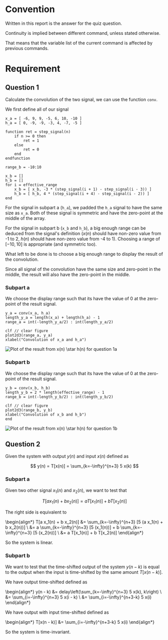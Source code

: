 # Convention

Written in this report is the answer for the quiz question.

Continuity is implied between different command, unless stated otherwise.

That means that the variable list of the current command is affected by previous commands.

# Requirement

## Question 1

Calculate the convolution of the two signal, we can use the function `conv`.

We first define all of our signal

```{.scilab .numberLines}
x_a = [ -6, 9, 9, -5, 6, 10, -10 ]
h_a = [ 0, -9, -9, -3, 4, -7, -5 ]

function ret = step_signal(n)
    if n >= 0 then
        ret = 1
    else
        ret = 0
    end
endfunction

range_b = -10:10

x_b = []
h_b = []
for i = effective_range
    x_b = [ x_b, -3 * (step_signal(i + 1) - step_signal(i - 3)) ]
    h_b = [ h_b, 4 * (step_signal(i + 4) - step_signal(i - 2)) ]
end
```
For the signal in subpart a (`h_a`), we padded the `h_a` signal to have the same size as `x_a`.
Both of these signal is symmetric and have the zero-point at the middle of the array.

For the signal in subpart b (`x_b` and `h_b`), a big enough range can be deduced from the
signal's definition ($x(n)$ should have non-zero value from -1 to 2, $h(n)$ should have
non-zero value from -4 to 1). Choosing a range of $[ -10, 10 ]$ is appropriate (and symmetric
too).

What left to be done is to choose a big enough range to display the result of the convolution.

Since all signal of the convolution have the same size and zero-point in the middle, the result
will also have the zero-point in the middle.

### Subpart a

We choose the display range such that its have the value of 0 at the zero-point of the result
signal.

```{.scilab .numberLines}
y_a = conv(x_a, h_a)
length_y_a = length(x_a) + length(h_a) - 1
range_a = int(-length_y_a/2) : int(length_y_a/2)

clf // clear figure
plot2d3(range_a, y_a)
xlabel("Convolution of x_a and h_a")
```

![Plot of the result from $x(n) \star h(n)$ for question 1a](../image/1_a.png)

### Subpart b

We choose the display range such that its have the value of 0 at the zero-point of the result
signal.

```{.scilab .numberLines}
y_b = conv(x_b, h_b)
length_y_b = 2 * length(effective_range) - 1
range_b = int(-length_y_b/2) : int(length_y_b/2)

clf // clear figure
plot2d3(range_b, y_b)
xlabel("Convolution of x_b and h_b")
end
```

![Plot of the result from $x(n) \star h(n)$ for question 1b](../image/1_b.png)

## Question 2

Given the system with output $y(n)$ and input $x(n)$ defined as

$$
y(n) = T[x(n)] = \sum_{k=-\infty}^{n+3} 5 x(k)
$$

### Subpart a

Given two other signal $x_1(n)$ and $x_2(n)$, we want to test that

$$
T[a x_1(n) + b x_2(n)] = a T[x_1(n)] + b T[x_2(n)]
$$

The right side is equivalent to

\begin{align*}
T[a x_1(n) + b x_2(n)] &= \sum_{k=-\infty}^{n+3} [5 (a x_1(n) + b x_2(n))] \\
&= a \sum_{k=-\infty}^{n+3} [5 (x_1(n))] + b \sum_{k=-\infty}^{n+3} [5 (x_2(n))] \\
&= a T[x_1(n)] + b T[x_2(n)]
\end{align*}

So the system is linear.

### Subpart b

We want to test that the time-shifted output of the system $y(n - k)$ is equal to the output
when the input is time-shifted by the same amount $T[x(n - k)]$.

We have output time-shifted defined as

\begin{align*}
y(n - k) &= delay\left(\sum_{k=-\infty}^{n+3} 5 x(k), k\right) \\
&= \sum_{i=-\infty}^{n+3} 5 x(i - k) \\
&= \sum_{i=-\infty}^{n+3-k} 5 x(i)
\end{align*}

We have output with input time-shifted defined as

\begin{align*}
T[x(n - k)] &= \sum_{i=-\infty}^{n+3-k} 5 x(i)
\end{align*}

So the system is time-invariant.
